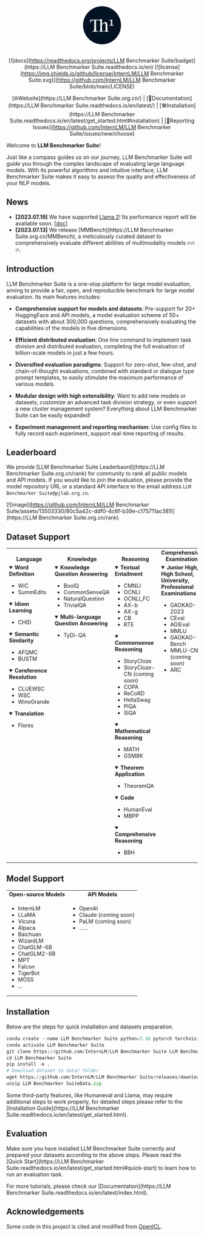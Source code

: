 <div align="center">
  <img src="./static/assets/th1-icon-round.svg" width="100px"/>
  <br />
  <br />

[![docs](https://readthedocs.org/projects/LLM Benchmarker Suite/badge)](https://LLM Benchmarker Suite.readthedocs.io/en)
[![license](https://img.shields.io/github/license/InternLM/LLM Benchmarker Suite.svg)](https://github.com/InternLM/LLM Benchmarker Suite/blob/main/LICENSE)

<!-- [![PyPI](https://badge.fury.io/py/LLM Benchmarker Suite.svg)](https://pypi.org/project/LLM Benchmarker Suite/) -->

[🌐Website](https://LLM Benchmarker Suite.org.cn/) |
[📘Documentation](https://LLM Benchmarker Suite.readthedocs.io/en/latest/) |
[🛠️Installation](https://LLM Benchmarker Suite.readthedocs.io/en/latest/get_started.html#installation) |
[🤔Reporting Issues](https://github.com/InternLM/LLM Benchmarker Suite/issues/new/choose)

</div>



Welcome to **LLM Benchmarker Suite**!

Just like a compass guides us on our journey, LLM Benchmarker Suite will guide you through the complex landscape of evaluating large language models. With its powerful algorithms and intuitive interface, LLM Benchmarker Suite makes it easy to assess the quality and effectiveness of your NLP models.

## News

- **\[2023.07.19\]** We have supported [Llama 2](https://ai.meta.com/llama/)! Its performance report will be available soon. \[[doc](./docs/en/get_started.md#Installation)\]
- **\[2023.07.13\]** We release [MMBench](https://LLM Benchmarker Suite.org.cn/MMBench), a meticulously curated dataset to comprehensively evaluate different abilities of multimodality models 🔥🔥🔥.

## Introduction

LLM Benchmarker Suite is a one-stop platform for large model evaluation, aiming to provide a fair, open, and reproducible benchmark for large model evaluation. Its main features includes:

- **Comprehensive support for models and datasets**: Pre-support for 20+ HuggingFace and API models, a model evaluation scheme of 50+ datasets with about 300,000 questions, comprehensively evaluating the capabilities of the models in five dimensions.

- **Efficient distributed evaluation**: One line command to implement task division and distributed evaluation, completing the full evaluation of billion-scale models in just a few hours.

- **Diversified evaluation paradigms**: Support for zero-shot, few-shot, and chain-of-thought evaluations, combined with standard or dialogue type prompt templates, to easily stimulate the maximum performance of various models.

- **Modular design with high extensibility**: Want to add new models or datasets, customize an advanced task division strategy, or even support a new cluster management system? Everything about LLM Benchmarker Suite can be easily expanded!

- **Experiment management and reporting mechanism**: Use config files to fully record each experiment, support real-time reporting of results.

## Leaderboard

We provide [LLM Benchmarker Suite Leaderbaord](https://LLM Benchmarker Suite.org.cn/rank) for community to rank all public models and API models. If you would like to join the evaluation, please provide the model repository URL or a standard API interface to the email address `LLM Benchmarker Suite@pjlab.org.cn`.

[![image](https://github.com/InternLM/LLM Benchmarker Suite/assets/13503330/80c5a42c-ddf0-4c6f-b39e-c175711ac381)](https://LLM Benchmarker Suite.org.cn/rank)

## Dataset Support

<table align="center">
  <tbody>
    <tr align="center" valign="bottom">
      <td>
        <b>Language</b>
      </td>
      <td>
        <b>Knowledge</b>
      </td>
      <td>
        <b>Reasoning</b>
      </td>
      <td>
        <b>Comprehensive Examination</b>
      </td>
      <td>
        <b>Understanding</b>
      </td>
    </tr>
    <tr valign="top">
      <td>
<details open>
<summary><b>Word Definition</b></summary>

- WiC
- SummEdits

</details>

<details open>
<summary><b>Idiom Learning</b></summary>

- CHID

</details>

<details open>
<summary><b>Semantic Similarity</b></summary>

- AFQMC
- BUSTM

</details>

<details open>
<summary><b>Coreference Resolution</b></summary>

- CLUEWSC
- WSC
- WinoGrande

</details>

<details open>
<summary><b>Translation</b></summary>

- Flores

</details>
      </td>
      <td>
<details open>
<summary><b>Knowledge Question Answering</b></summary>

- BoolQ
- CommonSenseQA
- NaturalQuestion
- TrivialQA

</details>

<details open>
<summary><b>Multi-language Question Answering</b></summary>

- TyDi-QA

</details>
      </td>
      <td>
<details open>
<summary><b>Textual Entailment</b></summary>

- CMNLI
- OCNLI
- OCNLI_FC
- AX-b
- AX-g
- CB
- RTE

</details>

<details open>
<summary><b>Commonsense Reasoning</b></summary>

- StoryCloze
- StoryCloze-CN (coming soon)
- COPA
- ReCoRD
- HellaSwag
- PIQA
- SIQA

</details>

<details open>
<summary><b>Mathematical Reasoning</b></summary>

- MATH
- GSM8K

</details>

<details open>
<summary><b>Theorem Application</b></summary>

- TheoremQA

</details>

<details open>
<summary><b>Code</b></summary>

- HumanEval
- MBPP

</details>

<details open>
<summary><b>Comprehensive Reasoning</b></summary>

- BBH

</details>
      </td>
      <td>
<details open>
<summary><b>Junior High, High School, University, Professional Examinations</b></summary>

- GAOKAO-2023
- CEval
- AGIEval
- MMLU
- GAOKAO-Bench
- MMLU-CN (coming soon)
- ARC

</details>
      </td>
      <td>
<details open>
<summary><b>Reading Comprehension</b></summary>

- C3
- CMRC
- DRCD
- MultiRC
- RACE

</details>

<details open>
<summary><b>Content Summary</b></summary>

- CSL
- LCSTS
- XSum

</details>

<details open>
<summary><b>Content Analysis</b></summary>

- EPRSTMT
- LAMBADA
- TNEWS

</details>
      </td>
    </tr>
</td>
    </tr>
  </tbody>
</table>

## Model Support

<table align="center">
  <tbody>
    <tr align="center" valign="bottom">
      <td>
        <b>Open-source Models</b>
      </td>
      <td>
        <b>API Models</b>
      </td>
      <!-- <td>
        <b>Custom Models</b>
      </td> -->
    </tr>
    <tr valign="top">
      <td>

- InternLM
- LLaMA
- Vicuna
- Alpaca
- Baichuan
- WizardLM
- ChatGLM-6B
- ChatGLM2-6B
- MPT
- Falcon
- TigerBot
- MOSS
- ...

</td>
<td>

- OpenAI
- Claude (coming soon)
- PaLM (coming soon)
- ……

</td>

<!--
- GLM
- ...

</td> -->

</tr>
  </tbody>
</table>

## Installation

Below are the steps for quick installation and datasets preparation.

```Python
conda create --name LLM Benchmarker Suite python=3.10 pytorch torchvision pytorch-cuda -c nvidia -c pytorch -y
conda activate LLM Benchmarker Suite
git clone https://github.com/InternLM/LLM Benchmarker Suite LLM Benchmarker Suite
cd LLM Benchmarker Suite
pip install -e .
# Download dataset to data/ folder
wget https://github.com/InternLM/LLM Benchmarker Suite/releases/download/0.1.0/LLM Benchmarker SuiteData.zip
unzip LLM Benchmarker SuiteData.zip
```

Some third-party features, like Humaneval and Llama, may require additional steps to work properly, for detailed steps please refer to the [Installation Guide](https://LLM Benchmarker Suite.readthedocs.io/en/latest/get_started.html).

## Evaluation

Make sure you have installed LLM Benchmarker Suite correctly and prepared your datasets according to the above steps. Please read the [Quick Start](https://LLM Benchmarker Suite.readthedocs.io/en/latest/get_started.html#quick-start) to learn how to run an evaluation task.

For more tutorials, please check our [Documentation](https://LLM Benchmarker Suite.readthedocs.io/en/latest/index.html).

## Acknowledgements

Some code in this project is cited and modified from [OpenICL](https://github.com/Shark-NLP/OpenICL).
